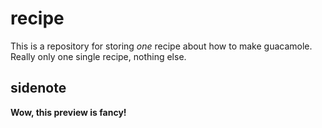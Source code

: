 # recipe

This is a repository for storing _one_ recipe about how to make guacamole. Really only one single recipe, nothing else.

## sidenote

**Wow, this preview is fancy!**

